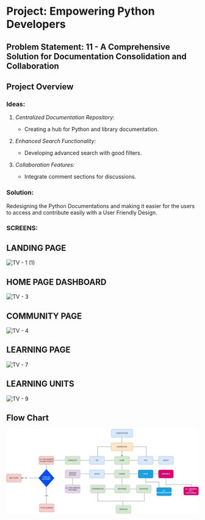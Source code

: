 # Project: Empowering Python Developers

## Problem Statement: 11 - A Comprehensive Solution for Documentation Consolidation and Collaboration

## Project Overview

### Ideas:
1. *Centralized Documentation Repository:*
   - Creating a hub for Python and library documentation.
  
2. *Enhanced Search Functionality:*
   - Developing advanced search with good filters.
  
3. *Collaboration Features:*
   - Integrate comment sections for discussions.
  

### Solution:
Redesigning the Python Documentations and making it easier for the users to access and contribute easily with a User Friendly Design.

### SCREENS:

## LANDING PAGE
![TV - 1 (1)](https://github.com/kSharugeshwaran/Python_Docs/assets/142793019/76b10601-9bea-4445-bd15-c2b66f5224bc)

## HOME PAGE DASHBOARD
![TV - 3](https://github.com/kSharugeshwaran/Python_Docs/assets/142793019/6063c665-3d18-4915-8503-3d49c1763824)

## COMMUNITY PAGE
![TV - 4](https://github.com/kSharugeshwaran/Python_Docs/assets/142793019/11ea4e39-d1de-4075-b70b-b771bd5d57bb)

## LEARNING PAGE
![TV - 7](https://github.com/kSharugeshwaran/Python_Docs/assets/142793019/57da020b-f7cf-4614-9e0f-42ae615e6d5b)

## LEARNING UNITS
![TV - 9](https://github.com/kSharugeshwaran/Python_Docs/assets/142793019/40aff61a-e06d-4cfa-a6fa-16ab363dca63)

## Flow Chart

![](<WhatsApp Image 2024-02-29 at 23.46.34_bd4be9ef.jpg>)
